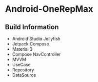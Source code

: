 # Android-OneRepMax

## Build Information

- Android Studio Jellyfish
- Jetpack Compose
- Material 3
- Compose NavController
- MVVM
- UseCase
- Repository
- DataSource
